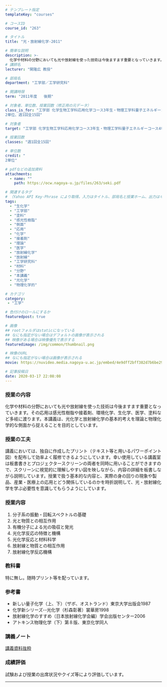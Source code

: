 ```yaml
---
# テンプレート指定
templateKey: "courses"

# コースID
course_id: "263"

# タイトル
title: "光・放射線化学-2011"

# 簡単な説明
description: >-
  化学や材料の分野においても光や放射線を使った技術は今後ますます重要となっていきます。その応用は感光性樹脂や接着剤、環境化学、生化学、医学、塗料など多岐に渡ります。本講義は、光化学と放射線化学の基本的考えを理論と物理化学的な側面から捉えることを目的としています。 ....
# 講師名
lecturer: "関隆広 教授"

# 部局名
department: "工学部／工学研究科"

# 開講時限
term: "2011年度	後期"

# 対象者、単位数、授業回数（修正用の元データ）
class_is_for: "工学部 化学生物工学科応用化学コース3年生・物理工学科量子エネルギーコース4年生
2単位、週1回全15回"

# 対象者
target: "工学部 化学生物工学科応用化学コース3年生・物理工学科量子エネルギーコース4年生"

# 授業回数
classes: "週1回全15回"

# 単位数
credit: "
2単位"

# pdfなどの追加資料
attachments:
  - name: "" 
    path: https://ocw.nagoya-u.jp/files/263/seki.pdf

# 関連するタグ
# （Yahoo API Key-Phrase により取得。入力はタイトル、部局名と授業ホーム、出力はキーフレーズ（tags））
tags:
  - "生化学"
  - "工学部"
  - "塗料"
  - "感光性樹脂"
  - "側面"
  - "応用"
  - "化学"
  - "接着剤"
  - "理論"
  - "医学"
  - "放射線化学"
  - "放射線"
  - "工学研究科"
  - "材料"
  - "分野"
  - "本講義"
  - "光化学"
  - "物理化学的"

# カテゴリ
category:
 - "工学"

# 色付けのロールにするか
featuredpost: true

# 画像
## rootフォルダはstaticになっている
## なにも指定がない場合はデフォルトの画像が表示される
## 映像がある場合は映像優先で表示する
featuredimage: /img/common/thumbnail.png

# 映像のURL
## なにも指定がない場合は画像が表示される
movie: https://nuvideo.media.nagoya-u.ac.jp/embed/4e9dff2bff382d7b6be292c63ee90eb39b42b790

# 記事投稿日
date: 2020-03-17 22:08:08
---
```


### 授業の内容

化学や材料の分野においても光や放射線を使った技術は今後ますます重要となっていきます。その応用は感光性樹脂や接着剤、環境化学、生化学、医学、塗料など多岐に渡ります。本講義は、光化学と放射線化学の基本的考えを理論と物理化学的な側面から捉えることを目的としています。


### 授業の工夫

講義においては、独自に作成したプリント（テキスト等と用いるパワーポイント図）を配布して効率よく履修できるようにしています。幸い使用している講義室は板書書きとプロジェクタースクリーンの両者を同時に用いることができますので、スクリーンに視覚的に理解しやすい図を映しながら、内容の詳細を板書しながら説明しています。授業で扱う基本的な内容と、実際の身の回りの現象や製品、産業・医療上の応用とどう関係しているのかを時折説明して、光・放射線化学を学ぶ必要性を意識してもらうようにしています。





### 授業内容

  1. 分子系の振動・回転スペクトルの基礎
  2. 光と物質との相互作用
  3. 有機分子による光の吸収と発光
  4. 光化学反応の特徴と機構
  5. 光化学反応と材料科学
  6. 放射線と物質との相互作用
  7. 放射線化学反応機構

### 教科書

特に無し。随時プリント等を配っています。

### 参考書 

  * 新しい量子化学（上、下）（ザボ、オストランド）東京大学出版会1987
  * 化学新シリーズ--光化学（杉森彰著）裳華房1998
  * 放射線化学のすすめ（日本放射線化学会編）学会出版センター2006
  * アトキンス物理化学（下）第８版、東京化学同人





### 講義ノート

[講義資料抜粋](https://ocw.nagoya-u.jp/files/263/seki.pdf) 





### 成績評価

試験および授業の出席状況やクイズ等により評価しています。





-----